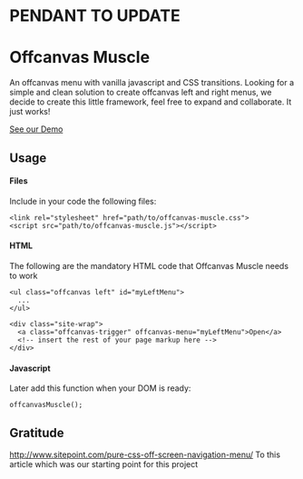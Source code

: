 # PENDANT TO UPDATE

# Offcanvas Muscle
An offcanvas menu with vanilla javascript and CSS transitions. Looking for a simple and clean solution to create offcanvas left and right menus, we decide to create this little framework, feel free to expand and collaborate. It just works!

<a href='http://owak.co/staging/offcanvas-muscle/' target="_blank">See our Demo</a>

## Usage
#### Files
Include in your code the following files:
```
<link rel="stylesheet" href="path/to/offcanvas-muscle.css">
<script src="path/to/offcanvas-muscle.js"></script>
```

#### HTML
The following are the mandatory HTML code that Offcanvas Muscle needs to work
```
<ul class="offcanvas left" id="myLeftMenu">
  ...
</ul>

<div class="site-wrap">
  <a class="offcanvas-trigger" offcanvas-menu="myLeftMenu">Open</a>
  <!-- insert the rest of your page markup here -->
</div>
```
#### Javascript
Later add this function when your DOM is ready:
```
offcanvasMuscle();
```

## Gratitude
http://www.sitepoint.com/pure-css-off-screen-navigation-menu/
To this article which was our starting point for this project
